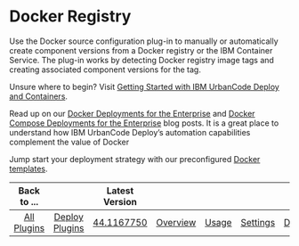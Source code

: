 
# Docker Registry

Use the Docker source configuration plug-in to manually or automatically create component versions from a Docker registry or the IBM Container Service. The plug-in works by detecting Docker registry image tags and creating associated component versions for the tag.

Unsure where to begin? Visit [Getting Started with IBM UrbanCode Deploy and Containers](https://community.ibm.com/community/user/wasdevops/blogs/osman-burucu/2022/07/22/getting-started-with-urbancode-deploy-and-containe/).

Read up on our [Docker Deployments for the Enterprise](https://community.ibm.com/community/user/wasdevops/blogs/laurel-dickson-bull1/2022/07/26/docker-deployments-for-the-enterprise) and [Docker Compose Deployments for the Enterprise](https://community.ibm.com/community/user/wasdevops/blogs/osman-burucu/2023/05/03/docker-compose-deployments-for-the-enterprise) blog posts. It is a great place to understand how IBM UrbanCode Deploy’s automation capabilities complement the value of Docker

Jump start your deployment strategy with our preconfigured [Docker templates](https://github.com/IBM-UrbanCode/Templates-UCD).

|Back to ...||Latest Version|||||
| :---: | :---: | :---: | :---: | :---: | :---: | :---: |
|[All Plugins](../../index.md)|[Deploy Plugins](../README.md)|[44.1167750](https://raw.githubusercontent.com/UrbanCode/IBM-UCD-PLUGINS/main/files/DockerSourceConfig/ucd-DockerSourceConfig-44.1167750.zip)|[Overview](overview.md)|[Usage](usage.md)|[Settings](settings.md)|[Downloads](downloads.md)|
